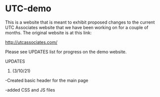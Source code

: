 # UTC-demo

This is a website that is meant to exhibit proposed changes to the current UTC Associates website 
that we have been working on for a couple of months. The original website is at this link:

http://utcassociates.com/

Please see UPDATES list for progress on the demo website.

UPDATES

1) (3/10/21)

-Created basic header for the main page

-added CSS and JS files
